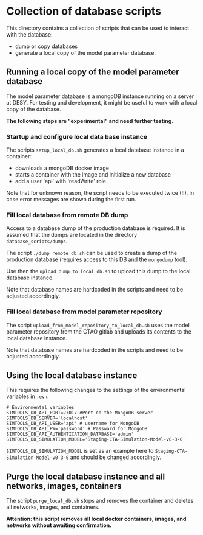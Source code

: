 # Collection of database scripts

This directory contains a collection of scripts that can be used to interact with the database:

* dump or copy databases
* generate a local copy of the model parameter database.

## Running a local copy of the model parameter database

The model parameter database is a mongoDB instance running on a server at DESY.
For testing and development, it might be useful to work with a local copy of the database.

**The following steps are "experimental" and need further testing.**

### Startup and configure local data base instance

The scripts `setup_local_db.sh` generates a local database instance in a container:

* downloads a mongoDB docker image
* starts a container with the image and initialize a new database
* add a user 'api' with 'readWrite' role

Note that for unknown reason, the script needs to be executed twice (!!), in case error messages are shown during the first run.

### Fill local database from remote DB dump

Access to a database dump of the production database is required. It is assumed that the dumps
are located in the directory `database_scripts/dumps`.

The script `./dump_remote_db.sh` can be used to create a dump of the production database (requires access to this DB and the `mongodump` tool).

Use then the `upload_dump_to_local_db.sh` to upload this dump to the local database instance.

Note that database names are hardcoded in the scripts and need to be adjusted accordingly.

### Fill local database from model parameter repository

The script `upload_from_model_repository_to_local_db.sh` uses the model parameter repository from the CTAO gitlab and
uploads its contents to the local database instance.

Note that database names are hardcoded in the scripts and need to be adjusted accordingly.

## Using the local database instance

This requires the following changes to the settings of the environmental variables in `.evn`:

```console
# Environmental variables
SIMTOOLS_DB_API_PORT=27017 #Port on the MongoDB server
SIMTOOLS_DB_SERVER='localhost'
SIMTOOLS_DB_API_USER='api' # username for MongoDB
SIMTOOLS_DB_API_PW='password' # Password for MongoDB
SIMTOOLS_DB_API_AUTHENTICATION_DATABASE='admin'
SIMTOOLS_DB_SIMULATION_MODEL='Staging-CTA-Simulation-Model-v0-3-0'
```

`SIMTOOLS_DB_SIMULATION_MODEL` is set as an example here to `Staging-CTA-Simulation-Model-v0-3-0` and should be changed accordingly.

## Purge the local database instance and all networks, images, containers

The script `purge_local_db.sh` stops and removes the container and deletes all networks, images, and containers.

**Attention: this script removes all local docker containers, images, and networks without awaiting confirmation.**
